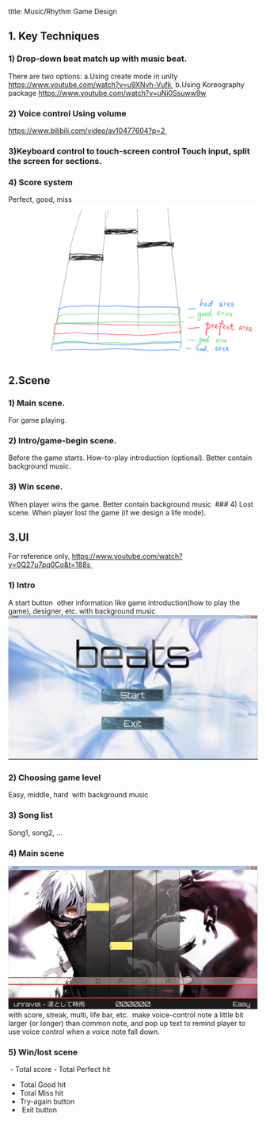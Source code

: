 title: Music/Rhythm Game Design

## 1. Key Techniques 
### 1) Drop-down beat match up with music beat. 
There are two options:
a.Using create mode in unity
https://www.youtube.com/watch?v=u9XNvh-Vufk 
b.Using Koreography package
https://www.youtube.com/watch?v=uNi0Ssuww9w
### 2) Voice control Using volume
https://www.bilibili.com/video/av10477604?p=2 
### 3)Keyboard control to touch-screen control Touch input, split the screen for sections.
### 4) Score system
Perfect, good, miss
![](images/1.png)

## 2.Scene 
### 1) Main scene.
For game playing. 
### 2) Intro/game-begin scene.
Before the game starts. How-to-play introduction (optional). Better contain background music. 
### 3) Win scene.
When player wins the game. Better contain background music
 ### 4) Lost scene.
When player lost the game (if we design a life mode).

## 3.UI 
For reference only, https://www.youtube.com/watch?v=0Q27u7pq0Co&t=188s 
### 1) Intro 
A start button 
other information like game introduction(how to play the game), designer, etc. with background music 
![](images/2.png)
### 2) Choosing game level 
Easy, middle, hard 
with background music  
### 3) Song list 
Song1, song2, …  
### 4) Main scene
![](images/3.jpeg)
with score, streak, multi, life bar, etc. 
make voice-control note a little bit larger (or longer) than common note, and pop up text to remind player to use voice control when a voice note fall down. 

### 5) Win/lost scene
 - Total score
- Total Perfect hit
- Total Good hit
- Total Miss hit
- Try-again button
-  Exit button
